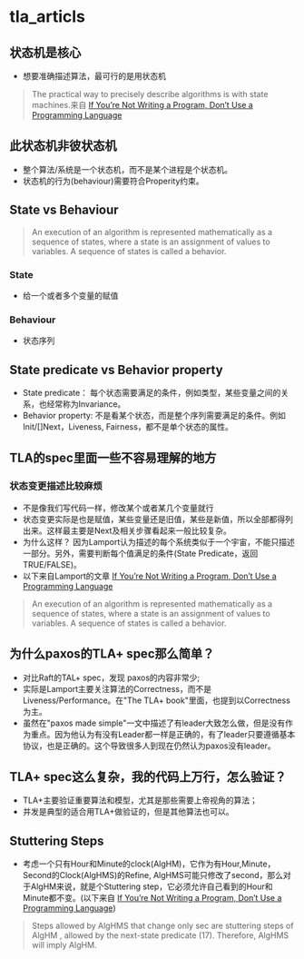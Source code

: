 # tla_articls

## 状态机是核心
-  想要准确描述算法，最可行的是用状态机
> The practical way to precisely describe algorithms is with state machines.来自 [If You’re Not Writing a Program, Don’t Use a Programming Language](http://bulletin.eatcs.org/index.php/beatcs/article/view/539/532)

## 此状态机非彼状态机
- 整个算法/系统是一个状态机，而不是某个进程是个状态机。
- 状态机的行为(behaviour)需要符合Properity约束。

## State vs Behaviour
> An execution of an algorithm is represented mathematically as a sequence of states, where a state is an assignment of values to variables. A sequence of states is called a behavior.

### State
- 给一个或者多个变量的赋值

### Behaviour
-  状态序列

## State predicate vs Behavior property
- State predicate： 每个状态需要满足的条件，例如类型，某些变量之间的关系，也经常称为Invariance。
- Behavior property: 不是看某个状态，而是整个序列需要满足的条件。例如Init/\[]Next，Liveness, Fairness，都不是单个状态的属性。

## TLA的spec里面一些不容易理解的地方
### 状态变更描述比较麻烦
- 不是像我们写代码一样，修改某个或者某几个变量就行
- 状态变更实际是也是赋值，某些变量还是旧值，某些是新值，所以全部都得列出来。这样最主要是Next及相关步骤看起来一般比较复杂。
- 为什么这样？ 因为Lamport认为描述的每个系统类似于一个宇宙，不能只描述一部分。另外，需要判断每个值满足的条件(State Predicate，返回 TRUE/FALSE)。
- 以下来自Lamport的文章 [If You’re Not Writing a Program, Don’t Use a Programming Language](http://bulletin.eatcs.org/index.php/beatcs/article/view/539/532)
> An execution of an algorithm is represented mathematically as a sequence of states, where a state is an assignment of values to variables. A sequence of states is called a behavior. 


## 为什么paxos的TLA+ spec那么简单？
- 对比Raft的TAL+ spec，发现 paxos的内容非常少;
- 实际是Lamport主要关注算法的Correctness，而不是Liveness/Performance。在"The TLA+ book"里面，也提到以Correctness为主。
- 虽然在"paxos made simple"一文中描述了有leader大致怎么做，但是没有作为重点。因为他认为有没有Leader都一样是正确的，有了leader只要遵循基本协议，也是正确的。这个导致很多人到现在仍然认为paxos没有leader。


## TLA+ spec这么复杂，我的代码上万行，怎么验证？
- TLA+主要验证重要算法和模型，尤其是那些需要上帝视角的算法；
- 并发是典型的适合用TLA+做验证的，但是其他算法也可以。

## Stuttering Steps
- 考虑一个只有Hour和Minute的clock(AlgHM)，它作为有Hour,Minute，Second的Clock(AlgHMS)的Refine, AlgHMS可能只修改了second，那么对于AlgHM来说，就是个Stuttering step，它必须允许自己看到的Hour和Minute都不变。(以下来自 [If You’re Not Writing a Program, Don’t Use a Programming Language](http://bulletin.eatcs.org/index.php/beatcs/article/view/539/532))
> Steps allowed by AlgHMS that change only sec are stuttering steps of AlgHM , allowed by the next-state predicate (17). Therefore, AlgHMS will imply AlgHM. 
